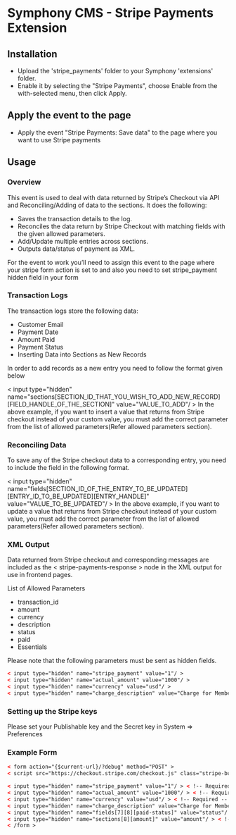 # Symphony CMS - Stripe Payments Extension

## Installation

- Upload the 'stripe_payments' folder to your Symphony 'extensions' folder.
- Enable it by selecting the "Stripe Payments", choose Enable from the with-selected menu, then click Apply.

## Apply the event to the page

- Apply the event "Stripe Payments: Save data" to the page where you want to use Stripe payments

## Usage

### Overview
This event is used to deal with data returned by Stripe’s Checkout via API and Reconciling/Adding of data to the sections. It does the following:

- Saves the transaction details to the log.
- Reconciles the data return by Stripe Checkout with matching fields with the given allowed parameters.
- Add/Update multiple entries across sections.
- Outputs data/status of payment as XML.

For the event to work you’ll need to assign this event to the page where your stripe form action is set to and also you need to set stripe_payment hidden field in your form

### Transaction Logs
The transaction logs store the following data:

- Customer Email
- Payment Date
- Amount Paid
- Payment Status
- Inserting Data into Sections as New Records

In order to add records as a new entry you need to follow the format given below

< input type="hidden" name="sections[SECTION_ID_THAT_YOU_WISH_TO_ADD_NEW_RECORD][FIELD_HANDLE_OF_THE_SECTION]" value="VALUE_TO_ADD"/ >
In the above example, if you want to insert a value that returns from Stripe checkout instead of your custom value, you must add the correct parameter from the list of allowed parameters(Refer allowed parameters section).

### Reconciling Data
To save any of the Stripe checkout data to a corresponding entry, you need to include the field in the following format.

< input type="hidden" name="fields[SECTION_ID_OF_THE_ENTRY_TO_BE_UPDATED][ENTRY_ID_TO_BE_UPDATED][ENTRY_HANDLE]" value="VALUE_TO_BE_UPDATED"/ >
In the above example, if you want to update a value that returns from Stripe checkout instead of your custom value, you must add the correct parameter from the list of allowed parameters(Refer allowed parameters section).

### XML Output
Data returned from Stripe checkout and corresponding messages are included as the < stripe-payments-response > node in the XML output for use in frontend pages.

List of Allowed Parameters
- transaction_id
- amount
- currency
- description
- status
- paid
- Essentials

Please note that the following parameters must be sent as hidden fields.

```html
< input type="hidden" name="stripe_payment" value="1"/ > 
< input type="hidden" name="actual_amount" value="1000"/ > 
< input type="hidden" name="currency" value="usd"/ > 
< input type="hidden" name="charge_description" value="Charge for Member Registration"/ > 
```

### Setting up the Stripe keys

Please set your Publishable key and the Secret key in System => Preferences

### Example Form
```html
< form action="{$current-url}/?debug" method="POST" > 
< script src="https://checkout.stripe.com/checkout.js" class="stripe-button" data-key="{params/stripe-publishable-key}" data-amount="1000" data-name="bliss.org" data-description="Donation" data-image="https://stripe.com/img/documentation/checkout/marketplace.png" data-locale="auto" data-panel-label="{{amount}}" data-currency="GBP" data-zip-code="true" > < /script > 

< input type="hidden" name="stripe_payment" value="1"/ > < !-- Required -- > 
< input type="hidden" name="actual_amount" value="1000"/ > < !-- Required -- > 
< input type="hidden" name="currency" value="usd"/ > < !-- Required -- > 
< input type="hidden" name="charge_description" value="Charge for Member Registration"/ > < !-- Required -- > 
< input type="hidden" name="fields[7][8][paid-status]" value="status"/ > < !-- Update Entry -- > 
< input type="hidden" name="sections[8][amount]" value="amount"/ > < !-- New Entry -- > 
< /form >
```